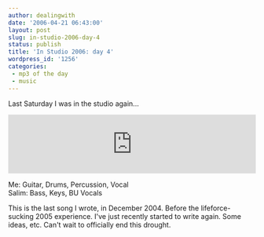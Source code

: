 ```yaml
---
author: dealingwith
date: '2006-04-21 06:43:00'
layout: post
slug: in-studio-2006-day-4
status: publish
title: 'In Studio 2006: day 4'
wordpress_id: '1256'
categories:
 - mp3 of the day
 - music
---
```


Last Saturday I was in the studio again...

<iframe style="border: 0; width: 100%; height: 120px;" src="https://bandcamp.com/EmbeddedPlayer/album=3895428586/size=large/bgcol=ffffff/linkcol=0687f5/tracklist=false/artwork=small/track=959017862/transparent=true/" seamless><a href="https://danielmiller.bandcamp.com/album/reamericana-ep">Reamericana EP by Daniel Miller</a></iframe>

Me: Guitar, Drums, Percussion, Vocal  
Salim: Bass, Keys, BU Vocals

This is the last song I wrote, in December 2004. Before the lifeforce-sucking
2005 experience. I've just recently started to write again. Some ideas, etc.
Can't wait to officially end this drought.
